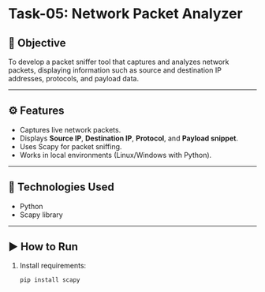 # Task-05: Network Packet Analyzer

## 📌 Objective
To develop a packet sniffer tool that captures and analyzes network packets, displaying information such as source and destination IP addresses, protocols, and payload data.

---

## ⚙️ Features
- Captures live network packets.
- Displays **Source IP**, **Destination IP**, **Protocol**, and **Payload snippet**.
- Uses Scapy for packet sniffing.
- Works in local environments (Linux/Windows with Python).

---

## 🚀 Technologies Used
- Python
- Scapy library

---

## ▶️ How to Run
1. Install requirements:  
   ```bash
   pip install scapy

